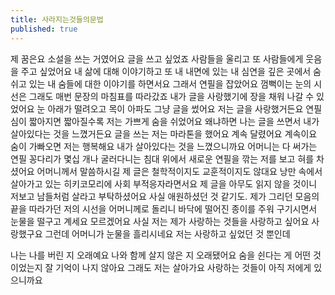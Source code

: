 ```yaml
---
title: 사라지는것들의문법
published: true
---
```



제 꿈은요 소설을 쓰는 거였어요 글을 쓰고 싶었죠 사람들을 울리고 또 사람들에게 웃음을 주고 싶었어요 내 삶에 대해 이야기하고 또 내 내면에 있는 내 심연을 깊은 곳에서 숨 쉬고 있는 내 숨들에 대한 이야기를 하면서요 그래서 연필을 잡았어요 껌뻑이는 눈의 시선은 그래도 매번 문장의 마침표를 따라갔죠 내가 글을 사랑했기에 장을 채워 나갈 수 있었어요 눈 아래가 떨려오고 목이 아파도 그냥 글을 썼어요 저는 글을 사랑했거든요 연필심이 짧아지면 짧아질수록 저는 가쁘게 숨을 쉬었어요 왜냐하면 나는 글을 쓰면서 내가 살아있다는 것을 느꼈거든요 글을 쓰는 저는 마라톤을 했어요 계속 달렸어요 계속이요 숨이 가빠오면 저는 행복해요 내가 살아있다는 것을 느꼈으니까요 어머니는 다 써가는 연필 꽁다리가 몇십 개나 굴러다니는 침대 위에서 새로운 연필을 깎는 저를 보고 혀를 차셨어요 어머니께서 말씀하시길 제 글은 철학적이지도 교훈적이지도 않대요 낭만 속에서 살아가고 있는 히키코모리에 사회 부적응자라면서요 제 글을 아무도 읽지 않을 것이니 저보고 남들처럼 살라고 부탁하셨어요 사실 애원하셨던 것 같기도. 제가 그리던 모음의 끝을 따라가던 저의 시선을 어머니께로 돌리니 바닥에 떨어진 종이를 주워 구기시면서 눈물을 떨구고 계세요 모르겠어요 사실 저는 제가 사랑하는 것들을 사랑하고 싶어요 사랑했구요 그런데 어머니가 눈물을 흘리시네요
저는 사랑하고 싶었던 것 뿐인데

나는 나를 버린 지 오래예요 나와 함께 살지 않은 지 오래됐어요 숨을 쉰다는 게 어떤 것이었는지 잘 기억이 나지 않아요 그래도 저는 살아가요 사랑하는 것들이 아직 저에게 있으니까요
